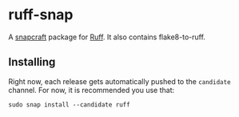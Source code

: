 # ruff-snap

A [snapcraft](https://snapcraft.io/about) package for [Ruff](https://github.com/charliermarsh/ruff). It also contains flake8-to-ruff.

## Installing

Right now, each release gets automatically pushed to the `candidate` channel.
For now, it is recommended you use that:

    sudo snap install --candidate ruff 
